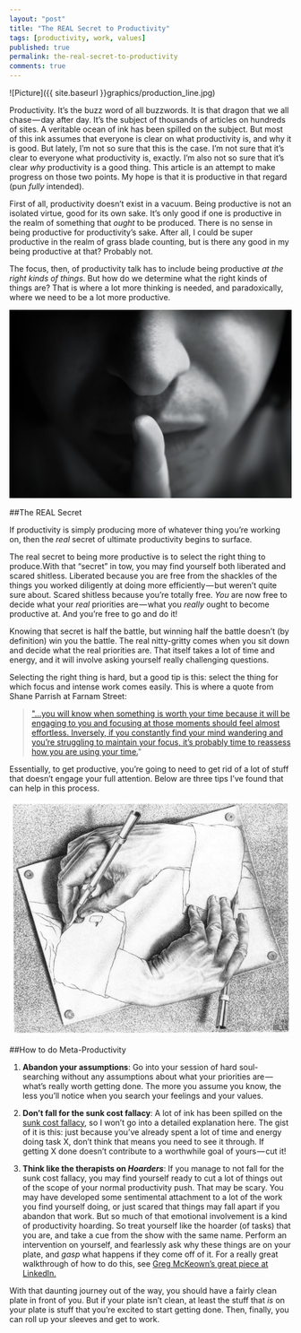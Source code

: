 ```yaml
---
layout: "post"
title: "The REAL Secret to Productivity"
tags: [productivity, work, values]
published: true
permalink: the-real-secret-to-productivity
comments: true
---
```


![Picture]({{ site.baseurl }}graphics/production_line.jpg)


Productivity. It’s the buzz word of all buzzwords. It is that dragon that we all chase — day after day. It’s the subject of thousands of articles on hundreds of sites. A veritable ocean of ink has been spilled on the subject. But most of this ink assumes that everyone is clear on what productivity is, and why it is good. But lately, I’m not so sure that this is the case. I’m not sure that it’s clear to everyone what productivity is, exactly. I’m also not so sure that it’s clear *why* productivity is a good thing. This article is an attempt to make progress on those two points. My hope is that it is productive in that regard (pun *fully* intended).

First of all, productivity doesn’t exist in a vacuum. Being productive is not an isolated virtue, good for its own sake. It’s only good if one is productive in the realm of something that *ought* to be produced. There is no sense in being productive for productivity’s sake. After all, I could be super productive in the realm of grass blade counting, but is there any good in my being productive at that? Probably not.  

The focus, then, of productivity talk has to include being productive *at the right kinds of things*. But how do we determine what the right kinds of things are? That is where a lot more thinking is needed, and paradoxically, where we need to be a lot more productive.  
<!--more-->



![Picture](/graphics/secret.jpeg)

##The REAL Secret

If productivity is simply producing more of whatever thing you’re working on, then the *real* secret of ultimate productivity begins to surface.  

The real secret to being more productive is to select the right thing to produce.With that “secret” in tow, you may find yourself both liberated and scared shitless. Liberated because you are free from the shackles of the things you worked diligently at doing more efficiently — but weren’t quite sure about. Scared shitless because you’re totally free. *You* are now free to decide what your *real* priorities are — what you *really* ought to become productive at. And you’re free to go and do it!  

Knowing that secret is half the battle, but winning half the battle doesn’t (by definition) win you the battle. The real nitty-gritty comes when you sit down and decide what the real priorities are. That itself takes a lot of time and energy, and it will involve asking yourself really challenging questions.  

Selecting the right thing is hard, but a good tip is this: select the thing for which focus and intense work comes easily. This is where a quote from Shane Parrish at Farnam Street:

> ["...you will know when something is worth your time because it will be engaging to you and focusing at those moments should feel almost effortless. Inversely, if you constantly find your mind wandering and you’re struggling to maintain your focus, it’s probably time to reassess how you are using your time.](https://www.farnamstreetblog.com/2015/07/winifred-gallagher-focused-life/)"

Essentially, to get productive, you’re going to need to get rid of a lot of stuff that doesn’t engage your full attention. Below are three tips I’ve found that can help in this process.  



![Picture](/graphics/hands.jpeg)

##How to do Meta-Productivity


  1. **Abandon your assumptions**: Go into your session of hard soul-searching without any assumptions about what your priorities are — what’s really worth getting done. The more you assume you know, the less you’ll notice when you search your feelings and your values.  

  2. **Don’t fall for the sunk cost fallacy**: A lot of ink has been spilled on the [sunk cost fallacy](http://www.lifehack.org/articles/communication/how-the-sunk-cost-fallacy-makes-you-act-stupid.html), so I won’t go into a detailed explanation here. The gist of it is this: just because you’ve already spent a lot of time and energy doing task X, don’t think that means you need to see it through. If getting X done doesn’t contribute to a worthwhile goal of yours — cut it!  

  3. **Think like the therapists on *Hoarders***: If you manage to not fall for the sunk cost fallacy, you may find yourself ready to cut a lot of things out of the scope of your normal productivity push. That may be scary. You may have developed some sentimental attachment to a lot of the work you find yourself doing, or just scared that things may fall apart if you abandon that work. But so much of that emotional involvement is a kind of productivity hoarding. So treat yourself like the hoarder (of tasks) that you are, and take a cue from the show with the same name. Perform an intervention on yourself, and fearlessly ask why these things are on your plate, and *gasp* what happens if they come off of it. For a really great walkthrough of how to do this, see [Greg McKeown’s great piece at LinkedIn.](https://www.linkedin.com/pulse/20121212083009-8353952-if-you-don-t-design-your-career-someone-else-will?trk=mp-author-card)


With that daunting journey out of the way, you should have a fairly clean plate in front of you. But if your plate isn’t clean, at least the stuff that *is* on your plate is stuff that you’re excited to start getting done. Then, finally, you can roll up your sleeves and get to work.
